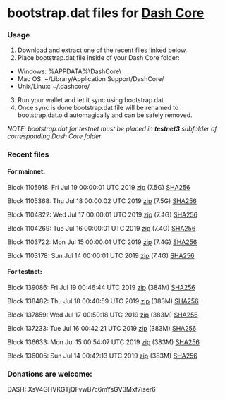# bootstrap.dat files for [Dash Core](https://www.dash.org)

### Usage

1. Download and extract one of the recent files linked below.
2. Place bootstrap.dat file inside of your Dash Core folder:
 - Windows: %APPDATA%\DashCore\
 - Mac OS: ~/Library/Application Support/DashCore/
 - Unix/Linux: ~/.dashcore/
3. Run your wallet and let it sync using bootstrap.dat
4. Once sync is done bootstrap.dat file will be renamed to bootstrap.dat.old automagically and can be safely removed.

_NOTE: bootstrap.dat for testnet must be placed in **testnet3** subfolder of corresponding Dash Core folder_

### Recent files

#### For mainnet:

Block 1105918: Fri Jul 19 00:00:01 UTC 2019 [zip](https://dash-bootstrap.ams3.digitaloceanspaces.com/mainnet/2019-07-19/bootstrap.dat.zip) (7.5G) [SHA256](https://dash-bootstrap.ams3.digitaloceanspaces.com/mainnet/2019-07-19/sha256.txt)

Block 1105368: Thu Jul 18 00:00:02 UTC 2019 [zip](https://dash-bootstrap.ams3.digitaloceanspaces.com/mainnet/2019-07-18/bootstrap.dat.zip) (7.5G) [SHA256](https://dash-bootstrap.ams3.digitaloceanspaces.com/mainnet/2019-07-18/sha256.txt)

Block 1104822: Wed Jul 17 00:00:01 UTC 2019 [zip](https://dash-bootstrap.ams3.digitaloceanspaces.com/mainnet/2019-07-17/bootstrap.dat.zip) (7.4G) [SHA256](https://dash-bootstrap.ams3.digitaloceanspaces.com/mainnet/2019-07-17/sha256.txt)

Block 1104269: Tue Jul 16 00:00:01 UTC 2019 [zip](https://dash-bootstrap.ams3.digitaloceanspaces.com/mainnet/2019-07-16/bootstrap.dat.zip) (7.4G) [SHA256](https://dash-bootstrap.ams3.digitaloceanspaces.com/mainnet/2019-07-16/sha256.txt)

Block 1103722: Mon Jul 15 00:00:01 UTC 2019 [zip](https://dash-bootstrap.ams3.digitaloceanspaces.com/mainnet/2019-07-15/bootstrap.dat.zip) (7.4G) [SHA256](https://dash-bootstrap.ams3.digitaloceanspaces.com/mainnet/2019-07-15/sha256.txt)

Block 1103178: Sun Jul 14 00:00:01 UTC 2019 [zip](https://dash-bootstrap.ams3.digitaloceanspaces.com/mainnet/2019-07-14/bootstrap.dat.zip) (7.4G) [SHA256](https://dash-bootstrap.ams3.digitaloceanspaces.com/mainnet/2019-07-14/sha256.txt)


#### For testnet:

Block 139086: Fri Jul 19 00:46:44 UTC 2019 [zip](https://dash-bootstrap.ams3.digitaloceanspaces.com/testnet/2019-07-19/bootstrap.dat.zip) (384M) [SHA256](https://dash-bootstrap.ams3.digitaloceanspaces.com/testnet/2019-07-19/sha256.txt)

Block 138482: Thu Jul 18 00:40:59 UTC 2019 [zip](https://dash-bootstrap.ams3.digitaloceanspaces.com/testnet/2019-07-18/bootstrap.dat.zip) (383M) [SHA256](https://dash-bootstrap.ams3.digitaloceanspaces.com/testnet/2019-07-18/sha256.txt)

Block 137859: Wed Jul 17 00:50:18 UTC 2019 [zip](https://dash-bootstrap.ams3.digitaloceanspaces.com/testnet/2019-07-17/bootstrap.dat.zip) (383M) [SHA256](https://dash-bootstrap.ams3.digitaloceanspaces.com/testnet/2019-07-17/sha256.txt)

Block 137233: Tue Jul 16 00:42:21 UTC 2019 [zip](https://dash-bootstrap.ams3.digitaloceanspaces.com/testnet/2019-07-16/bootstrap.dat.zip) (383M) [SHA256](https://dash-bootstrap.ams3.digitaloceanspaces.com/testnet/2019-07-16/sha256.txt)

Block 136633: Mon Jul 15 00:54:07 UTC 2019 [zip](https://dash-bootstrap.ams3.digitaloceanspaces.com/testnet/2019-07-15/bootstrap.dat.zip) (383M) [SHA256](https://dash-bootstrap.ams3.digitaloceanspaces.com/testnet/2019-07-15/sha256.txt)

Block 136005: Sun Jul 14 00:42:13 UTC 2019 [zip](https://dash-bootstrap.ams3.digitaloceanspaces.com/testnet/2019-07-14/bootstrap.dat.zip) (383M) [SHA256](https://dash-bootstrap.ams3.digitaloceanspaces.com/testnet/2019-07-14/sha256.txt)


### Donations are welcome:

DASH: XsV4GHVKGTjQFvwB7c6mYsGV3Mxf7iser6
